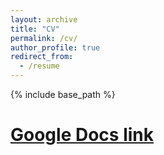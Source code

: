 ```yaml
---
layout: archive
title: "CV"
permalink: /cv/
author_profile: true
redirect_from:
  - /resume
---
```


{% include base_path %}

# [Google Docs link](https://docs.google.com/document/d/11Qwe6PLRu-PXIXNPYg7TvyMs5UfrD36tfpdfaoZob6k/edit?usp=sharing)
